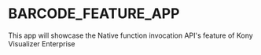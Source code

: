 # BARCODE_FEATURE_APP
This app will showcase the Native function invocation API's feature of Kony Visualizer Enterprise
